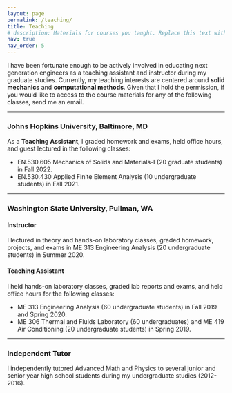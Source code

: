 ```yaml
---
layout: page
permalink: /teaching/
title: Teaching
# description: Materials for courses you taught. Replace this text with your description.
nav: true
nav_order: 5
---
```


I have been fortunate enough to be actively involved in educating next generation engineers as a teaching assistant and instructor during my graduate studies. Currently, my teaching interests are centered around **solid mechanics** and **computational methods**. Given that I hold the permission, if you would like to access to the course materials for any of the following classes, send me an email.

---

### Johns Hopkins University, Baltimore, MD

As a **Teaching Assistant**, I graded homework and exams, held office hours, and guest lectured in the following classes:
- EN.530.605 Mechanics of Solids and Materials-I (20 graduate students) in Fall 2022.
- EN.530.430 Applied Finite Element Analysis (10 undergraduate students) in Fall 2021.

---

### Washington State University, Pullman, WA

#### Instructor

I lectured in theory and hands-on laboratory classes, graded homework, projects, and exams in ME 313 Engineering Analysis (20 undergraduate students) in Summer 2020.

#### Teaching Assistant

I held hands-on laboratory classes, graded lab reports and exams, and held office hours for the following classes:

- ME 313 Engineering Analysis (60 undergraduate students) in Fall 2019 and Spring 2020.
- ME 306 Thermal and Fluids Laboratory (60 undergraduates) and ME 419 Air Conditioning (20 undergraduate students) in Spring 2019.

---

### Independent Tutor

I independently tutored Advanced Math and Physics to several junior and senior year high school students during my undergraduate studies (2012-2016).